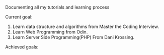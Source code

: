 Documenting all my tutorials and learning process

Current goal:
1. Learn data structure and algorithms from Master the Coding Interview.
2. Learn Web Programming from Odin.
3. Learn Server Side Programming(PHP) From Dani Krossing.

Achieved goals: